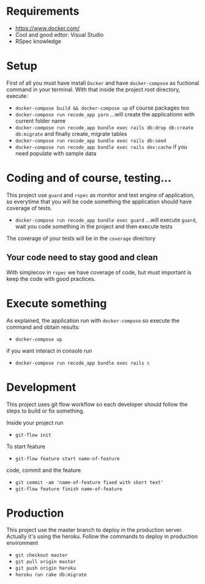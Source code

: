 # Requirements

- https://www.docker.com/
- Cool and good edtor: Visual Studio
- RSpec knowledge

# Setup

First of all you must have install `Docker` and have `docker-compose` as fuctional command in your terminal. With that inside the project root directory, execute:

- `docker-compose build && docker-compose up`
  of course packages too
- `docker-compose run recode_app yarn`
  ...will create the applicationn with current folder name
- `docker-compose run recode_app bundle exec rails db:drop db:create db:migrate`
  and finally create, migrate tables
- `docker-compose run recode_app bundle exec rails db:seed`
- `docker-compose run recode_app bundle exec rails dev:cache`
  if you need populate with sample data

# Coding and of course, testing...

This project use `guard` and `rspec` as monitor and test engine of application, so everytime that you will be code something the application should have coverage of tests.

- `docker-compose run recode_app bundle exec guard`
  ...will execute `guard`, wait you code something in the project and then execute tests

The coverage of your tests will be in the `coverage` directory

## Your code need to stay good and clean

With simplecov in `rspec` we have coverage of code, but must important is keep the code with good practices.

# Execute something

As explained, the application run with `docker-compose` so execute the command and obtain results:

- `docker-compose up`

if you want interact in console run

- `docker-compose run recode_app bundle exec rails c`

# Development

This project uses git flow workflow so each developer should follow the steps to build or fix something.

Inside your project run

- `git-flow init`

To start feature

- `git-flow feature start name-of-feature`

code, commit and the feature

- `git commit -am 'name-of-feature fixed with short text'`
- `git-flow feature finish name-of-feature`

# Production

This project use the master branch to deploy in the production server. Actually it's using the heroku. Follow the commands to deploy in production environment

- `git checkout master`
- `git pull origin master`
- `git push origin heroku`
- `heroku run rake db:migrate`
